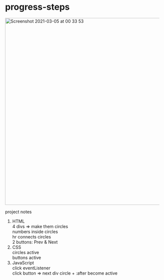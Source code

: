 # progress-steps

<img width="612" alt="Screenshot 2021-03-05 at 00 33 53" src="https://user-images.githubusercontent.com/71224770/110049811-822d7080-7d4a-11eb-9598-60f9229e0700.png">

project notes

1. HTML<br />
    4 divs => make them circles<br />
    numbers inside circles<br />
    hr connects circles<br />
    2 buttons: Prev & Next<br />
2. CSS<br />
    circles active<br />
    buttons active<br />
3. JavaScript<br />
    click eventListener<br />
    click button => next div circle + :after become active<br />
